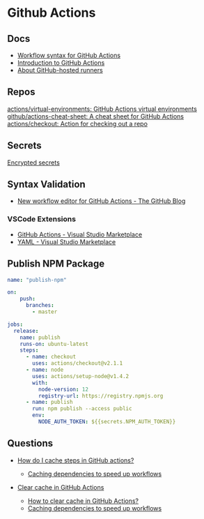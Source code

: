 # Github Actions


## Docs

* [Workflow syntax for GitHub Actions](https://docs.github.com/en/free-pro-team@latest/actions/reference/workflow-syntax-for-github-actions)
* [Introduction to GitHub Actions](https://docs.github.com/en/actions/learn-github-actions/introduction-to-github-actions)
* [About GitHub-hosted runners](https://docs.github.com/en/actions/using-github-hosted-runners/about-github-hosted-runners)

## Repos

[actions/virtual-environments: GitHub Actions virtual environments](https://github.com/actions/virtual-environments)
[github/actions-cheat-sheet: A cheat sheet for GitHub Actions](https://github.com/github/actions-cheat-sheet)
[actions/checkout: Action for checking out a repo](https://github.com/actions/checkout)


## Secrets

[Encrypted secrets](https://docs.github.com/en/free-pro-team@latest/actions/reference/encrypted-secrets)

## Syntax Validation

* [New workflow editor for GitHub Actions - The GitHub Blog](https://github.blog/2019-10-01-new-workflow-editor-for-github-actions/)

### VSCode Extensions


* [GitHub Actions - Visual Studio Marketplace](https://marketplace.visualstudio.com/items?itemName=cschleiden.vscode-github-actions)
* [YAML - Visual Studio Marketplace](https://marketplace.visualstudio.com/items?itemName=redhat.vscode-yaml)



## Publish NPM Package

```yml
name: "publish-npm"

on:
    push:
      branches:
        - master

jobs:
  release:
    name: publish
    runs-on: ubuntu-latest
    steps:
      - name: checkout
        uses: actions/checkout@v2.1.1
      - name: node
        uses: actions/setup-node@v1.4.2
        with:
          node-version: 12
          registry-url: https://registry.npmjs.org
      - name: publish
        run: npm publish --access public
        env:
          NODE_AUTH_TOKEN: ${{secrets.NPM_AUTH_TOKEN}}
```

## Questions



* [How do I cache steps in GitHub actions?](https://stackoverflow.com/q/55110729/1366033)
  * [Caching dependencies to speed up workflows](https://docs.github.com/en/free-pro-team@latest/actions/guides/caching-dependencies-to-speed-up-workflows)


* [Clear cache in GitHub Actions](https://stackoverflow.com/q/63521430/1366033)

  * [How to clear cache in GitHub Actions?](https://github.community/t/how-to-clear-cache-in-github-actions/129038/4)
  * [Caching dependencies to speed up workflows](https://docs.github.com/en/actions/guides/caching-dependencies-to-speed-up-workflows#usage-limits-and-eviction-policy)
